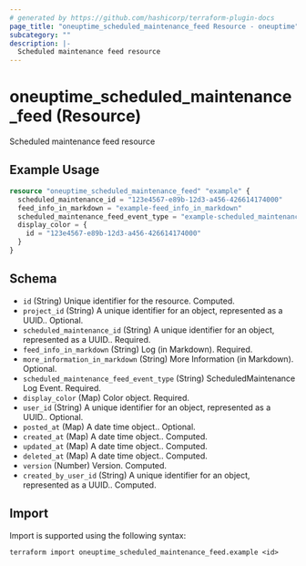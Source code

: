 ```yaml
---
# generated by https://github.com/hashicorp/terraform-plugin-docs
page_title: "oneuptime_scheduled_maintenance_feed Resource - oneuptime"
subcategory: ""
description: |-
  Scheduled maintenance feed resource
---
```


# oneuptime_scheduled_maintenance_feed (Resource)

Scheduled maintenance feed resource

## Example Usage

```terraform
resource "oneuptime_scheduled_maintenance_feed" "example" {
  scheduled_maintenance_id = "123e4567-e89b-12d3-a456-426614174000"
  feed_info_in_markdown = "example-feed_info_in_markdown"
  scheduled_maintenance_feed_event_type = "example-scheduled_maintenance_feed_event_type"
  display_color = {
    id = "123e4567-e89b-12d3-a456-426614174000"
  }
}
```

## Schema

- `id` (String) Unique identifier for the resource. Computed.
- `project_id` (String) A unique identifier for an object, represented as a UUID.. Optional.
- `scheduled_maintenance_id` (String) A unique identifier for an object, represented as a UUID.. Required.
- `feed_info_in_markdown` (String) Log (in Markdown). Required.
- `more_information_in_markdown` (String) More Information (in Markdown). Optional.
- `scheduled_maintenance_feed_event_type` (String) ScheduledMaintenance Log Event. Required.
- `display_color` (Map) Color object. Required.
- `user_id` (String) A unique identifier for an object, represented as a UUID.. Optional.
- `posted_at` (Map) A date time object.. Optional.
- `created_at` (Map) A date time object.. Computed.
- `updated_at` (Map) A date time object.. Computed.
- `deleted_at` (Map) A date time object.. Computed.
- `version` (Number) Version. Computed.
- `created_by_user_id` (String) A unique identifier for an object, represented as a UUID.. Computed.

## Import

Import is supported using the following syntax:

```shell
terraform import oneuptime_scheduled_maintenance_feed.example <id>
```
